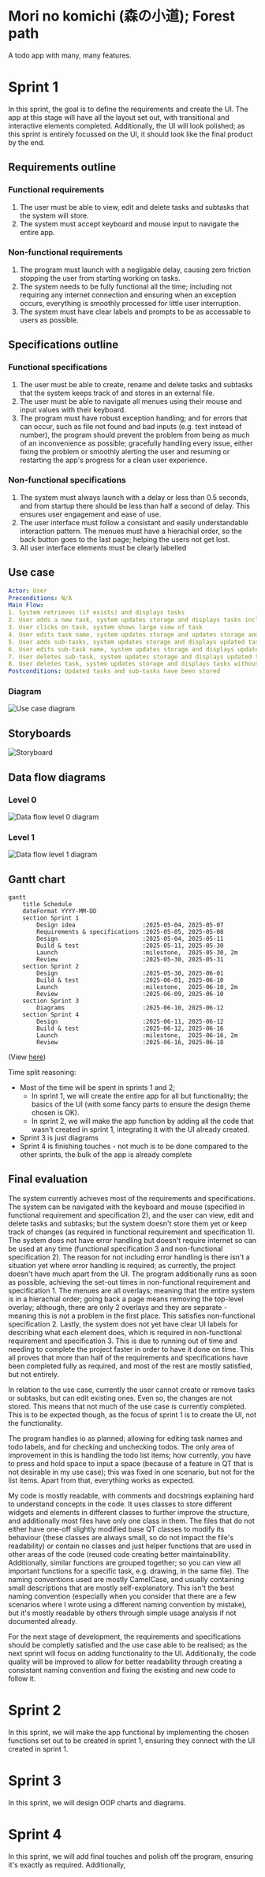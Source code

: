 # Mori no komichi (森の小道); Forest path
A todo app with many, many features.

# Sprint 1
In this sprint, the goal is to define the requirements and create the UI. The app at this stage will have all the layout set out, with transitional and interactive elements completed. Additionally, the UI will look polished; as this sprint is entirely focussed on the UI, it should look like the final product by the end.
## Requirements outline
### Functional requirements
1. The user must be able to view, edit and delete tasks and subtasks that the system will store.
2. The system must accept keyboard and mouse input to navigate the entire app.
### Non-functional requirements
1. The program must launch with a negligable delay, causing zero friction stopping the user from starting working on tasks.
2. The system needs to be fully functional all the time; including not requiring any internet connection and ensuring when an exception occurs, everything is smoothly processed for little user interruption.
3. The system must have clear labels and prompts to be as accessable to users as possible.
## Specifications outline
### Functional specifications
1. The user must be able to create, rename and delete tasks and subtasks that the system keeps track of and stores in an external file.
2. The user must be able to navigate all menues using their mouse and input values with their keyboard.
3. The program must have robust exception handling; and for errors that can occur, such as file not found and bad inputs (e.g. text instead of number), the program should prevent the problem from being as much of an inconvenience as possible; gracefully handling every issue, either fixing the problem or smoothly alerting the user and resuming or restarting the app's progress for a clean user experience.
### Non-functional specifications
1. The system must always launch with a delay or less than 0.5 seconds, and from startup there should be less than half a second of delay. This ensures user engagement and ease of use.
2. The user interface must follow a consistant and easily understandable interaction pattern. The menues must have a hierachial order, so the back button goes to the last page; helping the users not get lost.
3. All user interface elements must be clearly labelled
## Use case
```yaml
Actor: User
Preconditions: N/A
Main Flow:
1. System retrieves (if exists) and displays tasks
2. User adds a new task, system updates storage and displays tasks including new task
3. User clicks on task, system shows large view of task
4. User edits task name, system updates storage and updates storage and displays updated name
5. User adds sub-tasks, system updates storage and displays updated task with new subtask
6. User edits sub-task name, system updates storage and displays updated task with new subtask name
7. User deletes sub-task, system updates storage and displays updated task with deleted sub-task
8. User deletes task, system updates storage and displays tasks without deleted task
Postconditions: Updated tasks and sub-tasks have been stored
```
### Diagram
![Use case diagram](image-3.png)
## Storyboards
![Storyboard](image-2.png)
## Data flow diagrams
### Level 0
![Data flow level 0 diagram](image.png)
### Level 1
![Data flow level 1 diagram](image-1.png)
## Gantt chart
```mermaid
gantt
    title Schedule
    dateFormat YYYY-MM-DD
    section Sprint 1
        Design idea                   :2025-05-04, 2025-05-07
        Requirements & specifications :2025-05-05, 2025-05-08
        Design                        :2025-05-04, 2025-05-11
        Build & test                  :2025-05-11, 2025-05-30
        Launch                        :milestone,  2025-05-30, 2m
        Review                        :2025-05-30, 2025-05-31
    section Sprint 2
        Design                        :2025-05-30, 2025-06-01
        Build & test                  :2025-06-01, 2025-06-10
        Launch                        :milestone,  2025-06-10, 2m
        Review                        :2025-06-09, 2025-06-10
    section Sprint 3
        Diagrams                      :2025-06-10, 2025-06-12
    section Sprint 4
        Design                        :2025-06-11, 2025-06-12
        Build & test                  :2025-06-12, 2025-06-16
        Launch                        :milestone,  2025-06-16, 2m
        Review                        :2025-06-16, 2025-06-18

```
(View [here](https://mermaid.live/view#pako:eNqllE1vozAQhv-KNYeeSISBAPFxN-ppc2lPXXGx8IRYAjs19u62Uf77GtIUq0lbpR1x8Nfzjv0azx5qLRAYNFxZWyniw0rbIrmvtyhci8cxwS3eatNxSx58zNbr2Wp1nOqxtlIrcr8zUllCj6NDrLCXjSJSICfnwZI4Wcxi_2UReW0XE36Hj04a7FDZntyQfoe13MiaD9n6AF8EeHmW_Z24mJ0Gm__hZCt8Wou9_QCndMLTeMJ_cafq7bvZO9l6Xa0wIgHupbrw_H8k_v30ACN2atOLd5Jc7cokms_ia10ZkAmn33FlwL_git_B8nwHb1xJA1ckbwzv-k9EaeAKTS6KZldanQd_0CR6hdU0CfD8e1bnX7J6xE5t_wAhgsZIAcwahxF06MvG0IX9IF2B3fo3XQHzTYEb7lpbQaUOHttx9Vvr7kQa7ZotsA1ve99zu6EIvdzU6xJUAs1P7ZQFthgVgO3hH7B0OU-ypQ9Ky8xH6mefgCV5Ol_mKV0UWV6URZkdIngec8bzsvBrUEirzfpYFcfiePgPbOgx1g))

Time split reasoning:
- Most of the time will be spent in sprints 1 and 2;
    - In sprint 1, we will create the entire app for all but functionality; the basics of the UI (with some fancy parts to ensure the design theme chosen is OK).
    - In sprint 2, we will make the app function by adding all the code that wasn't created in sprint 1, integrating it with the UI already created.
- Sprint 3 is just diagrams
- Sprint 4 is finishing touches - not much is to be done compared to the other sprints, the bulk of the app is already complete

## Final evaluation
The system currently achieves most of the requirements and specifications. The system can be navigated with the keyboard and mouse (specified in functional requirement and specification 2), and the user can view, edit and delete tasks and subtasks; but the system doesn't store them yet or keep track of changes (as required in functional requirement and specification 1). The system does not have error handling but doesn't require internet so can be used at any time (functional specification 3 and non-functional specification 2). The reason for not including error handling is there isn't a situation yet where error handling is required; as currently, the project doesn't have much apart from the UI. The program additionally runs as soon as possible, achieving the set-out times in non-functional requirement and specification 1. The menues are all overlays; meaning that the entire system is in a hierachial order; going back a page means removing the top-level overlay; although, there are only 2 overlays and they are separate - meaning this is not a problem in the first place. This satisfies non-functional specification 2. Lastly, the system does not yet have clear UI labels for describing what each element does, which is required in non-functional requirement and specification 3. This is due to running out of time and needing to complete the project faster in order to have it done on time.
This all proves that more than half of the requirements and specifications have been completed fully as required, and most of the rest are mostly satisfied, but not entirely.

In relation to the use case, currently the user cannot create or remove tasks or subtasks, but can edit existing ones. Even so, the changes are not stored. This means that not much of the use case is currently completed. This is to be expected though, as the focus of sprint 1 is to create the UI, not the functionality.

The program handles io as planned; allowing for editing task names and todo labels, and for checking and unchecking todos. The only area of improvement in this is handling the todo list items; how currently, you have to press and hold space to input a space (because of a feature in QT that is not desirable in my use case); this was fixed in one scenario, but not for the list items. Apart from that, everything works as expected.

My code is mostly readable, with comments and docstrings explaining hard to understand concepts in the code. It uses classes to store different widgets and elements in different classes to further improve the structure, and additionally most files have only one class in them. The files that do not either have one-off slightly modified base QT classes to modify its behaviour (these classes are always small, so do not impact the file's readability) or contain no classes and just helper functions that are used in other areas of the code (reused code creating better maintainability. Additionally, similar functions are grouped together; so you can view all important functions for a specific task, e.g. drawing, in the same file). The naming conventions used are mostly CamelCase, and usually containing small descriptions that are mostly self-explanatory. This isn't the best naming convention (especially when you consider that there are a few scenarios where I wrote using a different naming convention by mistake), but it's mostly readable by others through simple usage analysis if not documented already.

For the next stage of development, the requirements and specifications should be completly satisfied and the use case able to be realised; as the next sprint will focus on adding functionality to the UI. Additionally, the code quality will be improved to allow for better readability through creating a consistant naming convention and fixing the existing and new code to follow it.
# Sprint 2
In this sprint, we will make the app functional by implementing the chosen functions set out to be created in sprint 1, ensuring they connect with the UI created in sprint 1.
# Sprint 3
In this sprint, we will design OOP charts and diagrams.
# Sprint 4
In this sprint, we will add final touches and polish off the program, ensuring it's exactly as required. Additionally, 
